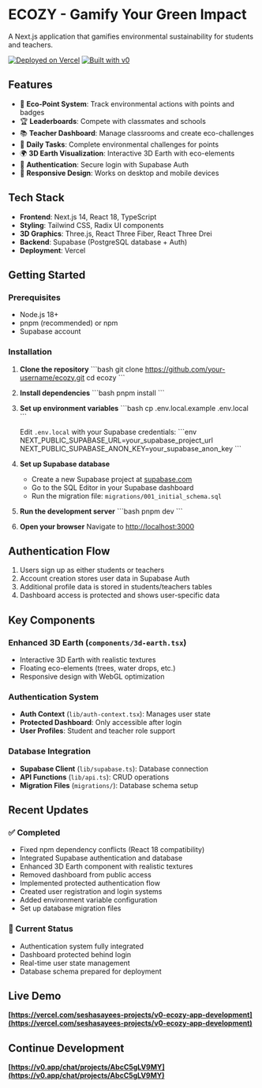 # ECOZY - Gamify Your Green Impact

A Next.js application that gamifies environmental sustainability for students and teachers.

[![Deployed on Vercel](https://img.shields.io/badge/Deployed%20on-Vercel-black?style=for-the-badge&logo=vercel)](https://vercel.com/seshasayees-projects/v0-ecozy-app-development)
[![Built with v0](https://img.shields.io/badge/Built%20with-v0.app-black?style=for-the-badge)](https://v0.app/chat/projects/AbcC5gLV9MY)

## Features

- 🌱 **Eco-Point System**: Track environmental actions with points and badges
- 🏆 **Leaderboards**: Compete with classmates and schools
- 📚 **Teacher Dashboard**: Manage classrooms and create eco-challenges
- 🎯 **Daily Tasks**: Complete environmental challenges for points
- 🌍 **3D Earth Visualization**: Interactive 3D Earth with eco-elements
- 🔐 **Authentication**: Secure login with Supabase Auth
- 📱 **Responsive Design**: Works on desktop and mobile devices

## Tech Stack

- **Frontend**: Next.js 14, React 18, TypeScript
- **Styling**: Tailwind CSS, Radix UI components
- **3D Graphics**: Three.js, React Three Fiber, React Three Drei
- **Backend**: Supabase (PostgreSQL database + Auth)
- **Deployment**: Vercel

## Getting Started

### Prerequisites

- Node.js 18+ 
- pnpm (recommended) or npm
- Supabase account

### Installation

1. **Clone the repository**
   \`\`\`bash
   git clone https://github.com/your-username/ecozy.git
   cd ecozy
   \`\`\`

2. **Install dependencies**
   \`\`\`bash
   pnpm install
   \`\`\`

3. **Set up environment variables**
   \`\`\`bash
   cp .env.local.example .env.local
   \`\`\`
   
   Edit `.env.local` with your Supabase credentials:
   \`\`\`env
   NEXT_PUBLIC_SUPABASE_URL=your_supabase_project_url
   NEXT_PUBLIC_SUPABASE_ANON_KEY=your_supabase_anon_key
   \`\`\`

4. **Set up Supabase database**
   - Create a new Supabase project at [supabase.com](https://supabase.com)
   - Go to the SQL Editor in your Supabase dashboard
   - Run the migration file: `migrations/001_initial_schema.sql`

5. **Run the development server**
   \`\`\`bash
   pnpm dev
   \`\`\`

6. **Open your browser**
   Navigate to [http://localhost:3000](http://localhost:3000)

## Authentication Flow

1. Users sign up as either students or teachers
2. Account creation stores user data in Supabase Auth
3. Additional profile data is stored in students/teachers tables
4. Dashboard access is protected and shows user-specific data

## Key Components

### Enhanced 3D Earth (`components/3d-earth.tsx`)
- Interactive 3D Earth with realistic textures
- Floating eco-elements (trees, water drops, etc.)
- Responsive design with WebGL optimization

### Authentication System
- **Auth Context** (`lib/auth-context.tsx`): Manages user state
- **Protected Dashboard**: Only accessible after login
- **User Profiles**: Student and teacher role support

### Database Integration
- **Supabase Client** (`lib/supabase.ts`): Database connection
- **API Functions** (`lib/api.ts`): CRUD operations
- **Migration Files** (`migrations/`): Database schema setup

## Recent Updates

### ✅ Completed
- Fixed npm dependency conflicts (React 18 compatibility)
- Integrated Supabase authentication and database
- Enhanced 3D Earth component with realistic textures
- Removed dashboard from public access
- Implemented protected authentication flow
- Created user registration and login systems
- Added environment variable configuration
- Set up database migration files

### 🎯 Current Status
- Authentication system fully integrated
- Dashboard protected behind login
- Real-time user state management
- Database schema prepared for deployment

## Live Demo

**[https://vercel.com/seshasayees-projects/v0-ecozy-app-development](https://vercel.com/seshasayees-projects/v0-ecozy-app-development)**

## Continue Development

**[https://v0.app/chat/projects/AbcC5gLV9MY](https://v0.app/chat/projects/AbcC5gLV9MY)**
